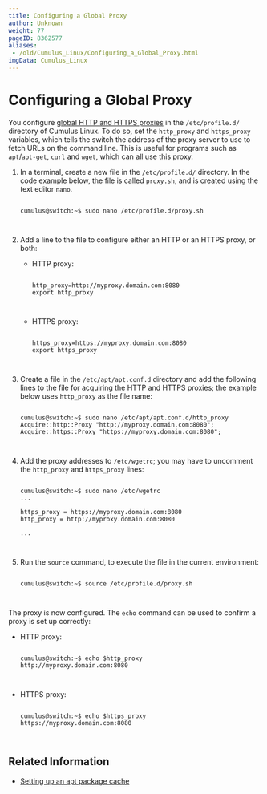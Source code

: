 ```yaml
---
title: Configuring a Global Proxy
author: Unknown
weight: 77
pageID: 8362577
aliases:
 - /old/Cumulus_Linux/Configuring_a_Global_Proxy.html
imgData: Cumulus_Linux
---
```

# Configuring a Global Proxy

You configure [global HTTP and HTTPS
proxies](https://wiki.archlinux.org/index.php/proxy_settings) in the
`/etc/profile.d/` directory of Cumulus Linux. To do so, set the
`http_proxy` and `https_proxy` variables, which tells the switch the
address of the proxy server to use to fetch URLs on the command line.
This is useful for programs such as `apt`/`apt-get`, `curl` and `wget`,
which can all use this proxy.

1.  In a terminal, create a new file in the `/etc/profile.d/` directory.
    In the code example below, the file is called `proxy.sh`, and is
    created using the text editor `nano`.
    
    ``` 
                       
    cumulus@switch:~$ sudo nano /etc/profile.d/proxy.sh
       
        
    ```

2.  Add a line to the file to configure either an HTTP or an HTTPS
    proxy, or both:
    
      - HTTP proxy:
        
        ``` 
                           
        http_proxy=http://myproxy.domain.com:8080
        export http_proxy
           
            
        ```
    
      - HTTPS proxy:
        
        ``` 
                           
        https_proxy=https://myproxy.domain.com:8080
        export https_proxy
           
            
        ```

3.  Create a file in the `/etc/apt/apt.conf.d` directory and add the
    following lines to the file for acquiring the HTTP and HTTPS
    proxies; the example below uses `http_proxy` as the file name:
    
    ``` 
                       
    cumulus@switch:~$ sudo nano /etc/apt/apt.conf.d/http_proxy
    Acquire::http::Proxy "http://myproxy.domain.com:8080";
    Acquire::https::Proxy "https://myproxy.domain.com:8080";
       
        
    ```

4.  Add the proxy addresses to `/etc/wgetrc`; you may have to uncomment
    the `http_proxy` and `https_proxy` lines:
    
    ``` 
                       
    cumulus@switch:~$ sudo nano /etc/wgetrc
    ...
     
    https_proxy = https://myproxy.domain.com:8080
    http_proxy = http://myproxy.domain.com:8080
     
    ...
       
        
    ```

5.  Run the `source` command, to execute the file in the current
    environment:
    
    ``` 
                       
    cumulus@switch:~$ source /etc/profile.d/proxy.sh
       
        
    ```

The proxy is now configured. The `echo` command can be used to confirm a
proxy is set up correctly:

  - HTTP proxy:
    
    ``` 
                       
    cumulus@switch:~$ echo $http_proxy
    http://myproxy.domain.com:8080
       
        
    ```

  - HTTPS proxy:
    
    ``` 
                       
    cumulus@switch:~$ echo $https_proxy
    https://myproxy.domain.com:8080
       
        
    ```

## Related Information

  - [Setting up an apt package
    cache](https://support.cumulusnetworks.com/hc/en-us/articles/232058388-Setting-up-an-apt-Package-Cache)
